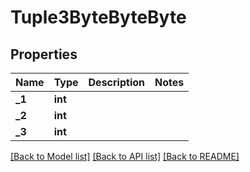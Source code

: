 # Tuple3ByteByteByte

## Properties
Name | Type | Description | Notes
------------ | ------------- | ------------- | -------------
**_1** | **int** |  | 
**_2** | **int** |  | 
**_3** | **int** |  | 

[[Back to Model list]](../README.md#documentation-for-models) [[Back to API list]](../README.md#documentation-for-api-endpoints) [[Back to README]](../README.md)


